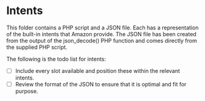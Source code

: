 # Intents

This folder contains a PHP script and a JSON file. Each has a representation of the built-in intents that 
Amazon provide. The JSON file has been created from the output of the json_decode() PHP function and comes 
directly from the supplied PHP script.

The following is the todo list for intents:

* [ ] Include every slot available and position these within the relevant intents.
* [ ] Review the format of the JSON to ensure that it is optimal and fit for purpose.